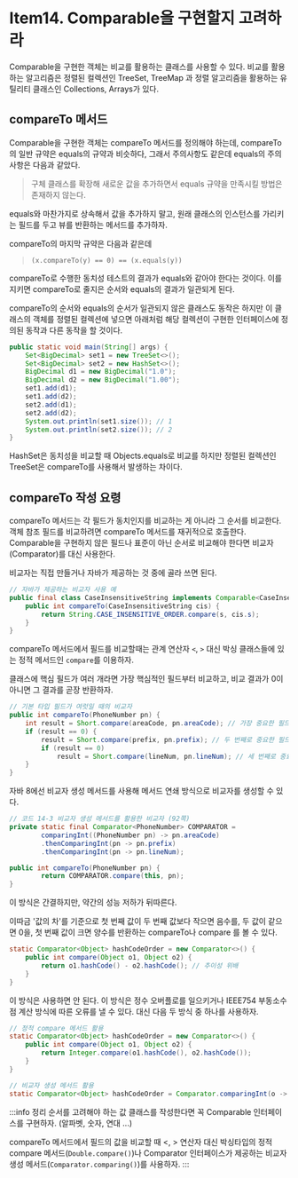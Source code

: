 # Item14. Comparable을 구현할지 고려하라

Comparable을 구현한 객체는 비교를 활용하는 클래스를 사용할 수 있다. 비교를 활용하는 알고리즘은 정렬된 컬렉션인 TreeSet, TreeMap 과 정렬 알고리즘을 활용하는 유틸리티 클래스인 Collections, Arrays가 있다.
  
## compareTo 메서드
Comparable을 구현한 객체는 compareTo 메서드를 정의해야 하는데, compareTo의 일반 규약은 equals의 규약과 비슷하다, 그래서 주의사항도 같은데 equals의 주의사항은 다음과 같았다.
> 구체 클래스를 확장해 새로운 값을 추가하면서 equals 규약을 만족시킬 방법은 존재하지 않는다.

equals와 마찬가지로 상속해서 값을 추가하지 말고, 원래 클래스의 인스턴스를 가리키는 필드를 두고 뷰를 반환하는 메서드를 추가하자.

compareTo의 마지막 규약은 다음과 같은데
> `(x.compareTo(y) == 0) == (x.equals(y))`

compareTo로 수행한 동치성 테스트의 결과가 equals와 같아야 한다는 것이다. 이를 지키면 compareTo로 줄지은 순서와 equals의 결과가 일관되게 된다.

compareTo의 순서와 equals의 순서가 일관되지 않은 클래스도 동작은 하지만 이 클래스의 객체를 정렬된 컬렉션에 넣으면 아래처럼 해당 컬렉션이 구현한 인터페이스에 정의된 동작과 다른 동작을 할 것이다.
```java
public static void main(String[] args) {
    Set<BigDecimal> set1 = new TreeSet<>();
    Set<BigDecimal> set2 = new HashSet<>();
    BigDecimal d1 = new BigDecimal("1.0");
    BigDecimal d2 = new BigDecimal("1.00");
    set1.add(d1);
    set1.add(d2);
    set2.add(d1);
    set2.add(d2);
    System.out.println(set1.size()); // 1
    System.out.println(set2.size()); // 2
}
```
HashSet은 동치성을 비교할 때 Objects.equals로 비교를 하지만 정렬된 컬렉션인 TreeSet은 compareTo를 사용해서 발생하는 차이다.

## compareTo 작성 요령
compareTo 메서드는 각 필드가 동치인지를 비교하는 게 아니라 그 순서를 비교한다. 객체 참조 필드를 비교하려면 compareTo 메서드를 재귀적으로 호출한다. Comparable을 구현하지 않은 필드나 표준이 아닌 순서로 비교해야 한다면 비교자(Comparator)를 대신 사용한다.

비교자는 직접 만들거나 자바가 제공하는 것 중에 골라 쓰면 된다.
```java
// 자바가 제공하는 비교자 사용 예
public final class CaseInsensitiveString implements Comparable<CaseInsensitiveString> {
    public int compareTo(CaseInsensitiveString cis) {
        return String.CASE_INSENSITIVE_ORDER.compare(s, cis.s);
    }
}
```
compareTo 메서드에서 필드를 비교할때는 관계 연산자 `<`, `>` 대신 박싱 클래스들에 있는 정적 메서드인 `compare`를 이용하자.

클래스에 핵심 필드가 여러 개라면 가장 핵심적인 필드부터 비교하고, 비교 결과가 0이 아니면 그 결과를 곧장 반환하자.
```java
// 기본 타입 필드가 여럿일 때의 비교자
public int compareTo(PhoneNumber pn) {
    int result = Short.compare(areaCode, pn.areaCode); // 가장 중요한 필드
    if (result == 0) {
        result = Short.compare(prefix, pn.prefix); // 두 번째로 중요한 필드
        if (result == 0)
            result = Short.compare(lineNum, pn.lineNum); // 세 번째로 중요한 필드
    }
}
```
자바 8에선 비교자 생성 메서드를 사용해 메서드 연쇄 방식으로 비교자를 생성할 수 있다.
```java
// 코드 14-3 비교자 생성 메서드를 활용한 비교자 (92쪽)
private static final Comparator<PhoneNumber> COMPARATOR =
        comparingInt((PhoneNumber pn) -> pn.areaCode)
        .thenComparingInt(pn -> pn.prefix)
        .thenComparingInt(pn -> pn.lineNum);

public int compareTo(PhoneNumber pn) {
        return COMPARATOR.compare(this, pn);
}
```
이 방식은 간결하지만, 약간의 성능 저하가 뒤따른다.

이따금 '값의 차'를 기준으로 첫 번째 값이 두 번째 값보다 작으면 음수를, 두 값이 같으면 0을, 첫 번째 값이 크면 양수를 반환하는 compareTo나 compare 를 볼 수 있다.
```java
static Comparator<Object> hashCodeOrder = new Comparator<>() {
    public int compare(Object o1, Object o2) {
        return o1.hashCode() - o2.hashCode(); // 추이성 위배
    }
}
```
이 방식은 사용하면 안 된다. 이 방식은 정수 오버플로를 일으키거나 IEEE754 부동소수점 계산 방식에 따른 오류를 낼 수 있다. 대신 다음 두 방식 중 하나를 사용하자.
```java
// 정적 compare 메서드 활용
static Comparator<Object> hashCodeOrder = new Comparator<>() {
    public int compare(Object o1, Object o2) {
        return Integer.compare(o1.hashCode(), o2.hashCode());
    }
}
```
```java
// 비교자 생성 메서드 활용
static Comparator<Object> hashCodeOrder = Comparator.comparingInt(o -> o.hashCode());
```
:::info 정리
순서를 고려해야 하는 값 클래스를 작성한다면 꼭 Comparable 인터페이스를 구현하자. (알파벳, 숫자, 연대 ...)

compareTo 메서드에서 필드의 값을 비교할 때 <, > 연산자 대신 박싱타입의 정적 compare 메서드(`Double.compare()`)나 Comparator 인터페이스가 제공하는 비교자 생성 메서드(`Comparator.comparing()`)를 사용하자.
:::
